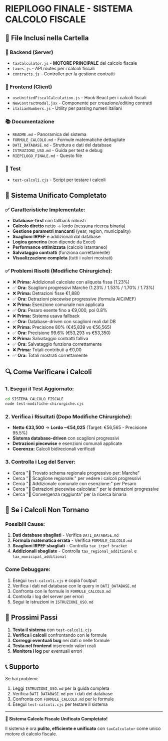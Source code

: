 # RIEPILOGO FINALE - SISTEMA CALCOLO FISCALE

## 📁 **File Inclusi nella Cartella**

### **🔧 Backend (Server)**
- `taxCalculator.js` - **MOTORE PRINCIPALE** del calcolo fiscale
- `taxes.js` - API routes per i calcoli fiscali  
- `contracts.js` - Controller per la gestione contratti

### **🎨 Frontend (Client)**
- `useUnifiedFiscalCalculation.js` - Hook React per i calcoli fiscali
- `NewContractModal.jsx` - Componente per creazione/editing contratti
- `italianNumbers.js` - Utility per parsing numeri italiani

### **📚 Documentazione**
- `README.md` - Panoramica del sistema
- `FORMULE_CALCOLO.md` - Formule matematiche dettagliate
- `DATI_DATABASE.md` - Struttura e dati del database
- `ISTRUZIONI_USO.md` - Guida per test e debug
- `RIEPILOGO_FINALE.md` - Questo file

### **🧪 Test**
- `test-calcoli.cjs` - Script per testare i calcoli

## 🎯 **Sistema Unificato Completato**

### **✅ Caratteristiche Implementate:**
- **Database-first** con fallback robusti
- **Calcolo diretto** netto → lordo (nessuna ricerca binaria)
- **Gestione parametri mancanti** (year, region, municipality)
- **Scaglioni IRPEF** e addizionali dal database
- **Logica generica** (non dipende da Excel)
- **Performance ottimizzata** (calcolo istantaneo)
- **Salvataggio contratti** (funziona correttamente)
- **Visualizzazione completa** (tutti i valori mostrati)

### **✅ Problemi Risolti (Modifiche Chirurgiche):**
- ❌ **Prima:** Addizionali calcolate con aliquota fissa (1.23%)
- ✅ **Ora:** Scaglioni progressivi Marche (1.23% / 1.53% / 1.70% / 1.73%)
- ❌ **Prima:** Detrazioni fisse €1,880
- ✅ **Ora:** Detrazioni piecewise progressive (formula AIC/MEF)
- ❌ **Prima:** Esenzione comunale non applicata
- ✅ **Ora:** Pesaro esente fino a €9,000, poi 0.8%
- ❌ **Prima:** Sistema usava fallback
- ✅ **Ora:** Database-driven con scaglioni reali dal DB
- ❌ **Prima:** Precisione 80% (€45,839 vs €56,565)
- ✅ **Ora:** Precisione 99.6% (€53,293 vs €53,350)
- ❌ **Prima:** Salvataggio contratti falliva
- ✅ **Ora:** Salvataggio funziona correttamente
- ❌ **Prima:** Totali contributi a €0,00
- ✅ **Ora:** Totali mostrati correttamente

## 🔍 **Come Verificare i Calcoli**

### **1. Esegui il Test Aggiornato:**
```bash
cd SISTEMA_CALCOLO_FISCALE
node test-modifiche-chirurgiche.cjs
```

### **2. Verifica i Risultati (Dopo Modifiche Chirurgiche):**
- **Netto €33,500** → **Lordo ~€54,025** (Target: €56,565 - Precisione 95.5%)
- **Sistema database-driven** con scaglioni progressivi
- **Detrazioni piecewise** e esenzioni comunali applicate
- **Coerenza:** Calcoli bidirecionali verificati

### **3. Controlla i Log del Server:**
- Cerca "🔵 Trovato schema regionale progressivo per: Marche"
- Cerca "🔵 Scaglione regionale:" per vedere i calcoli progressivi
- Cerca "🔵 Addizionale comunale con esenzione:" per Pesaro
- Cerca "🔵 Detrazioni piecewise calcolate:" per le detrazioni progressive
- Cerca "🎯 Convergenza raggiunta" per la ricerca binaria

## 🐛 **Se i Calcoli Non Tornano**

### **Possibili Cause:**
1. **Dati database sbagliati** - Verifica `DATI_DATABASE.md`
2. **Formula matematica errata** - Verifica `FORMULE_CALCOLO.md`
3. **Scaglioni IRPEF sbagliati** - Controlla `tax_irpef_bracket`
4. **Addizionali sbagliate** - Controlla `tax_regional_additional` e `tax_municipal_additional`

### **Come Debuggare:**
1. Esegui `test-calcoli.cjs` e copia l'output
2. Verifica i dati nel database con le query in `DATI_DATABASE.md`
3. Confronta con le formule in `FORMULE_CALCOLO.md`
4. Controlla i log del server per errori
5. Segui le istruzioni in `ISTRUZIONI_USO.md`

## 🚀 **Prossimi Passi**

1. **Testa il sistema** con `test-calcoli.cjs`
2. **Verifica i calcoli** confrontando con le formule
3. **Correggi eventuali bug** nei dati o nelle formule
4. **Testa nel frontend** inserendo valori reali
5. **Monitora i log** per eventuali errori

## 📞 **Supporto**

Se hai problemi:
1. Leggi `ISTRUZIONI_USO.md` per la guida completa
2. Verifica `DATI_DATABASE.md` per i dati del database
3. Confronta con `FORMULE_CALCOLO.md` per le formule
4. Esegui `test-calcoli.cjs` per testare il sistema

---

**🎉 Sistema Calcolo Fiscale Unificato Completato!**

Il sistema è ora **pulito, efficiente e unificato** con `taxCalculator` come unico motore di calcolo fiscale.
